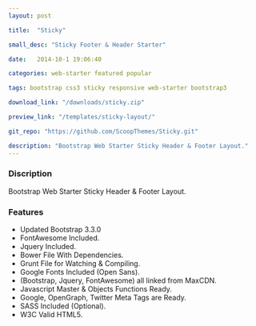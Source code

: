 ```yaml
---
layout: post

title:  "Sticky"

small_desc: "Sticky Footer & Header Starter"

date:   2014-10-1 19:06:40

categories: web-starter featured popular

tags: bootstrap css3 sticky responsive web-starter bootstrap3

download_link: "/downloads/sticky.zip"

preview_link: "/templates/sticky-layout/"

git_repo: "https://github.com/ScoopThemes/Sticky.git"

description: "Bootstrap Web Starter Sticky Header & Footer Layout."
---
```



### Discription ###

Bootstrap Web Starter Sticky Header & Footer Layout.

### Features ###

+ Updated Bootstrap 3.3.0
+ FontAwesome Included.
+ Jquery Included.
+ Bower File With Dependencies.
+ Grunt File for Watching & Compiling.
+ Google Fonts Included (Open Sans).
+ (Bootstrap, Jquery, FontAwesome) all linked from MaxCDN.
+ Javascript Master & Objects Functions Ready.
+ Google, OpenGraph, Twitter Meta Tags are Ready.
+ SASS Included (Optional).
+ W3C Valid HTML5.

